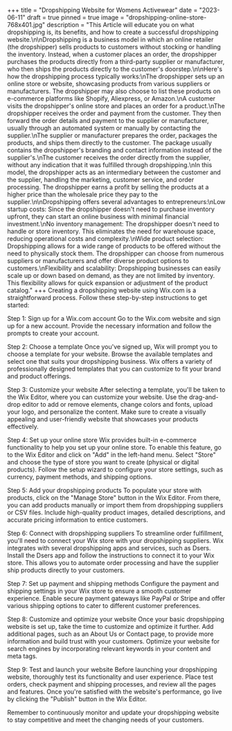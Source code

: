 +++
title = "Dropshipping Website for Womens Activewear"
date = "2023-06-11"
draft = true
pinned = true
image = "dropshipping-online-store-768x401.jpg"
description = "This Article will educate you on what dropshipping is, its benefits, and how to create a successful dropshipping website.\n\nDropshipping is a business model in which an online retailer (the dropshipper) sells products to customers without stocking or handling the inventory. Instead, when a customer places an order, the dropshipper purchases the products directly from a third-party supplier or manufacturer, who then ships the products directly to the customer's doorstep.\n\nHere's how the dropshipping process typically works:\nThe dropshipper sets up an online store or website, showcasing products from various suppliers or manufacturers. The dropshipper may also choose to list these products on e-commerce platforms like Shopify, Aliexpress, or Amazon.\nA customer visits the dropshipper's online store and places an order for a product.\nThe dropshipper receives the order and payment from the customer. They then forward the order details and payment to the supplier or manufacturer, usually through an automated system or manually by contacting the supplier.\nThe supplier or manufacturer prepares the order, packages the products, and ships them directly to the customer. The package usually contains the dropshipper's branding and contact information instead of the supplier's.\nThe customer receives the order directly from the supplier, without any indication that it was fulfilled through dropshipping.\nIn this model, the dropshipper acts as an intermediary between the customer and the supplier, handling the marketing, customer service, and order processing. The dropshipper earns a profit by selling the products at a higher price than the wholesale price they pay to the supplier.\n\nDropshipping offers several advantages to entrepreneurs:\nLow startup costs: Since the dropshipper doesn't need to purchase inventory upfront, they can start an online business with minimal financial investment.\nNo inventory management: The dropshipper doesn't need to handle or store inventory. This eliminates the need for warehouse space, reducing operational costs and complexity.\nWide product selection: Dropshipping allows for a wide range of products to be offered without the need to physically stock them. The dropshipper can choose from numerous suppliers or manufacturers and offer diverse product options to customers.\nFlexibility and scalability: Dropshipping businesses can easily scale up or down based on demand, as they are not limited by inventory. This flexibility allows for quick expansion or adjustment of the product catalog."
+++
Creating a dropshipping website using Wix.com is a straightforward process. Follow these step-by-step instructions to get started:

Step 1: Sign up for a Wix.com account
Go to the Wix.com website and sign up for a new account. Provide the necessary information and follow the prompts to create your account.

Step 2: Choose a template
Once you've signed up, Wix will prompt you to choose a template for your website. Browse the available templates and select one that suits your dropshipping business. Wix offers a variety of professionally designed templates that you can customize to fit your brand and product offerings.

Step 3: Customize your website
After selecting a template, you'll be taken to the Wix Editor, where you can customize your website. Use the drag-and-drop editor to add or remove elements, change colors and fonts, upload your logo, and personalize the content. Make sure to create a visually appealing and user-friendly website that showcases your products effectively.

Step 4: Set up your online store
Wix provides built-in e-commerce functionality to help you set up your online store. To enable this feature, go to the Wix Editor and click on "Add" in the left-hand menu. Select "Store" and choose the type of store you want to create (physical or digital products). Follow the setup wizard to configure your store settings, such as currency, payment methods, and shipping options.

Step 5: Add your dropshipping products
To populate your store with products, click on the "Manage Store" button in the Wix Editor. From there, you can add products manually or import them from dropshipping suppliers or CSV files. Include high-quality product images, detailed descriptions, and accurate pricing information to entice customers.

Step 6: Connect with dropshipping suppliers
To streamline order fulfillment, you'll need to connect your Wix store with your dropshipping suppliers. Wix integrates with several dropshipping apps and services, such as Dsers. Install the Dsers app and follow the instructions to connect it to your Wix store. This allows you to automate order processing and have the supplier ship products directly to your customers.

Step 7: Set up payment and shipping methods
Configure the payment and shipping settings in your Wix store to ensure a smooth customer experience. Enable secure payment gateways like PayPal or Stripe and offer various shipping options to cater to different customer preferences.

Step 8: Customize and optimize your website
Once your basic dropshipping website is set up, take the time to customize and optimize it further. Add additional pages, such as an About Us or Contact page, to provide more information and build trust with your customers. Optimize your website for search engines by incorporating relevant keywords in your content and meta tags.

Step 9: Test and launch your website
Before launching your dropshipping website, thoroughly test its functionality and user experience. Place test orders, check payment and shipping processes, and review all the pages and features. Once you're satisfied with the website's performance, go live by clicking the "Publish" button in the Wix Editor.

Remember to continuously monitor and update your dropshipping website to stay competitive and meet the changing needs of your customers.

